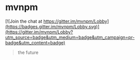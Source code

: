 mvnpm
=====

[![Join the chat at https://gitter.im/mvnpm/Lobby](https://badges.gitter.im/mvnpm/Lobby.svg)](https://gitter.im/mvnpm/Lobby?utm_source=badge&utm_medium=badge&utm_campaign=pr-badge&utm_content=badge)

> the future
